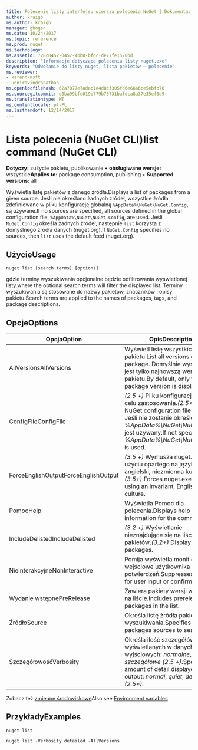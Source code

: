 ```yaml
---
title: Polecenie listy interfejsu wiersza polecenia NuGet | Dokumentacja firmy Microsoft
author: kraigb
ms.author: kraigb
manager: ghogen
ms.date: 10/24/2017
ms.topic: reference
ms.prod: nuget
ms.technology: 
ms.assetid: 728c8452-0457-4bb8-bfdc-de77fe1570bd
description: "Informacje dotyczące polecenia listy nuget.exe"
keywords: "Odwołanie do listy nuget, lista pakietów — polecenie"
ms.reviewer:
- karann-msft
- unniravindranathan
ms.openlocfilehash: 62a7077e7adac1e4d8cf305fd6e66a6ce5ebfb76
ms.sourcegitcommit: d0ba99bfe019b779b75731bafdca8a37e35ef0d9
ms.translationtype: MT
ms.contentlocale: pl-PL
ms.lasthandoff: 12/14/2017
---
```

# <a name="list-command-nuget-cli"></a><span data-ttu-id="e771a-104">Lista polecenia (NuGet CLI)</span><span class="sxs-lookup"><span data-stu-id="e771a-104">list command (NuGet CLI)</span></span>

<span data-ttu-id="e771a-105">**Dotyczy:** zużycie pakietu, publikowanie &bullet; **obsługiwane wersje:** wszystkie</span><span class="sxs-lookup"><span data-stu-id="e771a-105">**Applies to:** package consumption, publishing &bullet; **Supported versions:** all</span></span>

<span data-ttu-id="e771a-106">Wyświetla listę pakietów z danego źródła.</span><span class="sxs-lookup"><span data-stu-id="e771a-106">Displays a list of packages from a given source.</span></span> <span data-ttu-id="e771a-107">Jeśli nie określono żadnych źródeł, wszystkie źródła zdefiniowane w pliku konfigurację globalną `%AppData%\NuGet\NuGet.Config`, są używane.</span><span class="sxs-lookup"><span data-stu-id="e771a-107">If no sources are specified, all sources defined in the global configuration file, `%AppData%\NuGet\NuGet.Config`, are used.</span></span> <span data-ttu-id="e771a-108">Jeśli `NuGet.Config` określa żadnych źródeł, następnie `list` korzysta z domyślnego źródła danych (nuget.org).</span><span class="sxs-lookup"><span data-stu-id="e771a-108">If `NuGet.Config` specifies no sources, then `list` uses the default feed (nuget.org).</span></span>

## <a name="usage"></a><span data-ttu-id="e771a-109">Użycie</span><span class="sxs-lookup"><span data-stu-id="e771a-109">Usage</span></span>

```
nuget list [search terms] [options]
```

<span data-ttu-id="e771a-110">gdzie terminy wyszukiwania opcjonalne będzie odfiltrowania wyświetlonej listy.</span><span class="sxs-lookup"><span data-stu-id="e771a-110">where the optional search terms will filter the displayed list.</span></span> <span data-ttu-id="e771a-111">Terminy wyszukiwania są stosowane do nazwy pakietów, znaczników i opisy pakietu.</span><span class="sxs-lookup"><span data-stu-id="e771a-111">Search terms are applied to the names of packages, tags, and package descriptions.</span></span>

## <a name="options"></a><span data-ttu-id="e771a-112">Opcje</span><span class="sxs-lookup"><span data-stu-id="e771a-112">Options</span></span>
| <span data-ttu-id="e771a-113">Opcja</span><span class="sxs-lookup"><span data-stu-id="e771a-113">Option</span></span> | <span data-ttu-id="e771a-114">Opis</span><span class="sxs-lookup"><span data-stu-id="e771a-114">Description</span></span> |
| --- | --- |
| <span data-ttu-id="e771a-115">AllVersions</span><span class="sxs-lookup"><span data-stu-id="e771a-115">AllVersions</span></span> | <span data-ttu-id="e771a-116">Wyświetl listę wszystkich wersji pakietu.</span><span class="sxs-lookup"><span data-stu-id="e771a-116">List all versions of a package.</span></span> <span data-ttu-id="e771a-117">Domyślnie wyświetlane jest tylko najnowszą wersję pakietu.</span><span class="sxs-lookup"><span data-stu-id="e771a-117">By default, only the latest package version is displayed.</span></span> |
| <span data-ttu-id="e771a-118">ConfigFile</span><span class="sxs-lookup"><span data-stu-id="e771a-118">ConfigFile</span></span> | <span data-ttu-id="e771a-119">*(2.5 +)*  Pliku konfiguracji NuGet w celu zastosowania.</span><span class="sxs-lookup"><span data-stu-id="e771a-119">*(2.5+)* The NuGet configuration file to apply.</span></span> <span data-ttu-id="e771a-120">Jeśli nie zostanie określony, *%AppData%\NuGet\NuGet.Config* jest używany.</span><span class="sxs-lookup"><span data-stu-id="e771a-120">If not specified, *%AppData%\NuGet\NuGet.Config* is used.</span></span> |
| <span data-ttu-id="e771a-121">ForceEnglishOutput</span><span class="sxs-lookup"><span data-stu-id="e771a-121">ForceEnglishOutput</span></span> | <span data-ttu-id="e771a-122">*(3.5 +)*  Wymusza nuget.exe przy użyciu opartego na język angielski, niezmienna kultura.</span><span class="sxs-lookup"><span data-stu-id="e771a-122">*(3.5+)* Forces nuget.exe to run using an invariant, English-based culture.</span></span> |
| <span data-ttu-id="e771a-123">Pomoc</span><span class="sxs-lookup"><span data-stu-id="e771a-123">Help</span></span> | <span data-ttu-id="e771a-124">Wyświetla Pomoc dla polecenia.</span><span class="sxs-lookup"><span data-stu-id="e771a-124">Displays help information for the command.</span></span> |
| <span data-ttu-id="e771a-125">IncludeDelisted</span><span class="sxs-lookup"><span data-stu-id="e771a-125">IncludeDelisted</span></span> | <span data-ttu-id="e771a-126">*(3.2 +)*  Wyświetlanie nieznajdujące się na liście pakietów.</span><span class="sxs-lookup"><span data-stu-id="e771a-126">*(3.2+)* Display unlisted packages.</span></span> |
| <span data-ttu-id="e771a-127">Nieinterakcyjne</span><span class="sxs-lookup"><span data-stu-id="e771a-127">NonInteractive</span></span> | <span data-ttu-id="e771a-128">Pomija wyświetla monit o dane wejściowe użytkownika lub potwierdzeń.</span><span class="sxs-lookup"><span data-stu-id="e771a-128">Suppresses prompts for user input or confirmations.</span></span> |
| <span data-ttu-id="e771a-129">Wydanie wstępne</span><span class="sxs-lookup"><span data-stu-id="e771a-129">PreRelease</span></span> | <span data-ttu-id="e771a-130">Zawiera pakiety wersji wstępnej na liście.</span><span class="sxs-lookup"><span data-stu-id="e771a-130">Includes prerelease packages in the list.</span></span> |
| <span data-ttu-id="e771a-131">Źródło</span><span class="sxs-lookup"><span data-stu-id="e771a-131">Source</span></span> | <span data-ttu-id="e771a-132">Określa listę źródła pakietów do wyszukiwania.</span><span class="sxs-lookup"><span data-stu-id="e771a-132">Specifies a list of packages sources to search.</span></span> |
| <span data-ttu-id="e771a-133">Szczegółowość</span><span class="sxs-lookup"><span data-stu-id="e771a-133">Verbosity</span></span> | <span data-ttu-id="e771a-134">Określa ilość szczegółów wyświetlanych w danych wyjściowych: *normalne*, *quiet*, *szczegółowe (2.5 +)*.</span><span class="sxs-lookup"><span data-stu-id="e771a-134">Specifies the amount of detail displayed in the output: *normal*, *quiet*, *detailed (2.5+)*.</span></span> |

<span data-ttu-id="e771a-135">Zobacz też [zmienne środowiskowe](cli-ref-environment-variables.md)</span><span class="sxs-lookup"><span data-stu-id="e771a-135">Also see [Environment variables](cli-ref-environment-variables.md)</span></span>

## <a name="examples"></a><span data-ttu-id="e771a-136">Przykłady</span><span class="sxs-lookup"><span data-stu-id="e771a-136">Examples</span></span>

```
nuget list

nuget list -Verbosity detailed -AllVersions
```
